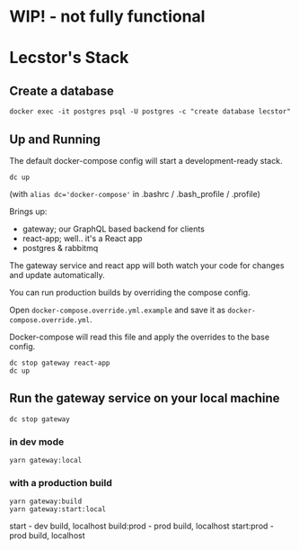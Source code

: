 # WIP! - not fully functional

# Lecstor's Stack

## Create a database

```
docker exec -it postgres psql -U postgres -c "create database lecstor"
```

## Up and Running

The default docker-compose config will start a development-ready stack.

```
dc up
```
(with `alias dc='docker-compose'` in .bashrc / .bash_profile / .profile)

Brings up:

- gateway; our GraphQL based backend for clients
- react-app; well.. it's a React app
- postgres & rabbitmq 

The gateway service and react app will both watch your code for changes and
update automatically.

You can run production builds by overriding the compose config.

Open `docker-compose.override.yml.example` and save it as `docker-compose.override.yml`.

Docker-compose will read this file and apply the overrides to the base config.

```
dc stop gateway react-app
dc up
```


## Run the gateway service on your local machine

```
dc stop gateway
```

### in dev mode

```
yarn gateway:local
```

### with a production build

```
yarn gateway:build
yarn gateway:start:local
```

start - dev build, localhost
build:prod - prod build, localhost
start:prod - prod build, localhost

